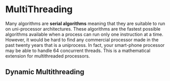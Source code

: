 # MultiThreading

Many algorithms are **serial algorithms** meaning that they are suitable to run on uni-processor architectures.
These algorithms are the fastest possible algorithms available when a process can run only one instruction at a time.
However, it would be hard to find any commercial processor made in the past twenty years that is a uniprocess.
In fact, your smart-phone processor may be able to handle 64 concurrent threads. This is a mathematical extension for multithreaded processors.

## Dynamic Multithreading

